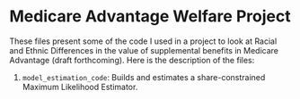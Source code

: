 # Medicare Advantage Welfare Project

These files present some of the code I used in a project to look at Racial and Ethnic Differences in the value of supplemental benefits in Medicare Advantage (draft forthcoming). Here is the description of the files:

1. `model_estimation_code`: Builds and estimates a share-constrained Maximum Likelihood Estimator.
